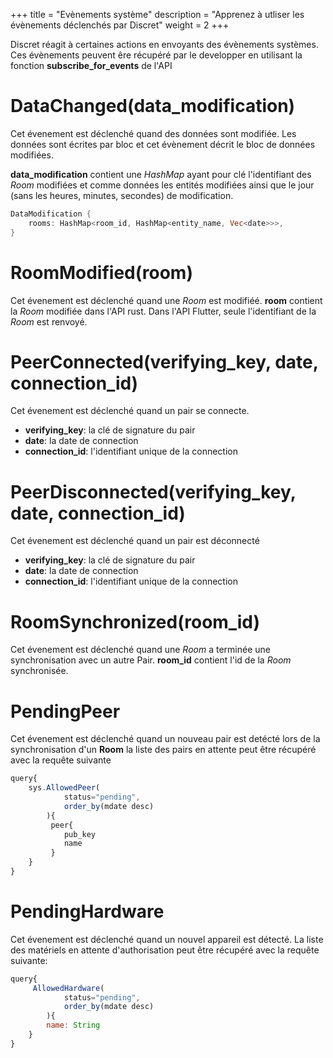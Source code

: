 +++
title = "Evènements système"
description = "Apprenez à utliser les évènements déclenchés par Discret"
weight = 2
+++

Discret réagit à certaines actions en envoyants des évènements systèmes. Ces évènements peuvent êre récupéré par le developper en utilisant la fonction **subscribe_for_events** de l'API

# DataChanged(data_modification)

Cet évenement est déclenché quand des données sont modifiée. Les données sont écrites par bloc et cet évènement décrit le bloc de données modifiées.

**data_modification** contient une *HashMap* ayant pour clé l'identifiant des *Room* modifiées et comme données les entités modifiées ainsi que le jour (sans les heures, minutes, secondes)  de modification. 
```rust
DataModification {
    rooms: HashMap<room_id, HashMap<entity_name, Vec<date>>>,
}
```

# RoomModified(room)
Cet évenement est déclenché quand une *Room* est modifiéé.
**room** contient la *Room* modifiée dans l'API rust. Dans l'API Flutter, seule l'identifiant de la *Room* est renvoyé.


# PeerConnected(verifying_key, date, connection_id)
Cet évenement est déclenché quand un pair se connecte.
- **verifying_key**: la clé de signature du pair
- **date**: la date de connection
- **connection_id**: l'identifiant unique de la connection

# PeerDisconnected(verifying_key, date, connection_id)
Cet évenement est déclenché quand un pair est déconnecté
- **verifying_key**: la clé de signature du pair
- **date**: la date de connection
- **connection_id**: l'identifiant unique de la connection

# RoomSynchronized(room_id)
Cet évenement est déclenché quand une *Room* a terminée une synchronisation avec un autre Pair.
**room_id** contient l'id de la *Room* synchronisée.

# PendingPeer
Cet évenement est déclenché quand un nouveau pair est detécté lors de la synchronisation d'un **Room**
la liste des pairs en attente peut être récupéré avec la requête suivante

```js
query{
    sys.AllowedPeer(
            status="pending",
            order_by(mdate desc)
        ){
         peer{
            pub_key
            name
         }
    }
}
```

# PendingHardware
Cet évenement est déclenché quand un nouvel appareil est détecté. La liste des matériels en attente d'authorisation peut être récupéré avec la requête suivante:

```js
query{
     AllowedHardware( 
            status="pending",
            order_by(mdate desc)
        ){
        name: String
    }
}
```
